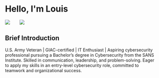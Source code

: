 # Hello, I'm Louis
<a href="https://www.linkedin.com/in/louis-gallegos-iii-a562131a8"><img src="https://img.shields.io/badge/-Linkedin-0072b1?&style=for-the-badge&logo=linkedin&logoColor=white" /></a> $~~~~~~$ <a href="https://tryhackme.com/p/louisIII"><img src="https://img.shields.io/badge/-TryHackMe-212C42?style=flat&logo=tryhackme&logoColor=white" /></a>



## Brief Introduction
U.S. Army Veteran | GIAC-certified | IT Enthusiast | Aspiring cybersecurity professional pursuing a Bachelor’s degree in Cybersecurity from the SANS Institute. Skilled in communication, leadership, and problem-solving. Eager to apply my skills in an entry-level cybersecurity role, committed to teamwork and organizational success.
<!--
**louismgallegos/louismgallegos** is a ✨ _special_ ✨ repository because its `README.md` (this file) appears on your GitHub profile.

Here are some ideas to get you started:

- 🔭 I’m currently working on ...
- 🌱 I’m currently learning ...
- 👯 I’m looking to collaborate on ...
- 🤔 I’m looking for help with ...
- 💬 Ask me about ...
- 📫 How to reach me: ...
- 😄 Pronouns: ...
- ⚡ Fun fact: ...
-->
